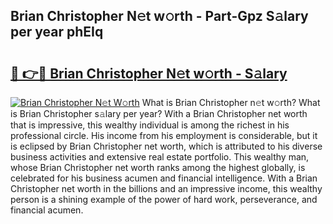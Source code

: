 ## Brian Christopher N𝚎t w𝚘rth - Part-Gpz S𝚊lary per year phEIq

# <h2><a href="http://gc1fsgw.nevu.top/?p=Brian+Christopher">🔗 👉🔴 Brian Christopher N𝚎t w𝚘rth - S𝚊lary</a></h2>

[![Brian Christopher N𝚎t W𝚘rth](https://i.imgur.com/Oavwk0R.jpeg)](http://gc1fsgw.nevu.top/?p=Brian+Christopher)
What is Brian Christopher n𝚎t w𝚘rth? What is Brian Christopher s𝚊lary per year?
With a Brian Christopher net worth that is impressive, this wealthy individual is among the richest in his professional circle. His income from his employment is considerable, but it is eclipsed by Brian Christopher net worth, which is attributed to his diverse business activities and extensive real estate portfolio. This wealthy man, whose Brian Christopher net worth ranks among the highest globally, is celebrated for his business acumen and financial intelligence. With a Brian Christopher net worth in the billions and an impressive income, this wealthy person is a shining example of the power of hard work, perseverance, and financial acumen.
